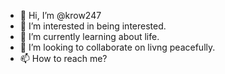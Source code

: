 - 👋 Hi, I’m @krow247
- 👀 I’m interested in being interested.
- 🌱 I’m currently learning about life.
- 💞️ I’m looking to collaborate on livng peacefully.
- 📫 How to reach me? 

<!---
krow247/krow247 is a ✨ special ✨ repository because its `README.md` (this file) appears on your GitHub profile.
You can click the Preview link to take a look at your changes.
--->
